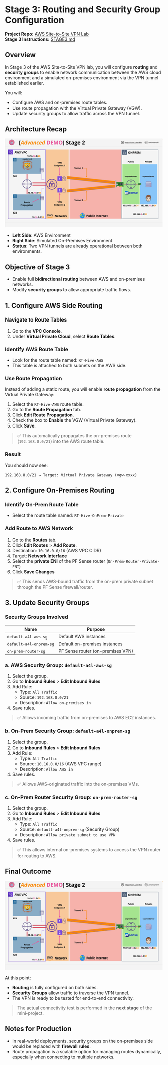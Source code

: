 # Stage 3: Routing and Security Group Configuration

**Project Repo:** [AWS Site-to-Site VPN Lab](https://github.com/acantril/learn-cantrill-io-labs/tree/master/aws-simple-site2site-vpn)  
**Stage 3 Instructions:** [STAGE3.md](https://github.com/acantril/learn-cantrill-io-labs/blob/master/aws-simple-site2site-vpn/02_LABINSTRUCTIONS/STAGE3.md)

## Overview

In Stage 3 of the AWS Site-to-Site VPN lab, you will configure **routing** and **security groups** to enable network communication between the AWS cloud environment and a simulated on-premises environment via the VPN tunnel established earlier.

You will:

- Configure AWS and on-premises route tables.
- Use route propagation with the Virtual Private Gateway (VGW).
- Update security groups to allow traffic across the VPN tunnel.

## Architecture Recap

![alt text](image-11.png)

- **Left Side**: AWS Environment
- **Right Side**: Simulated On-Premises Environment
- **Status**: Two VPN tunnels are already operational between both environments.

## Objective of Stage 3

- Enable full **bidirectional routing** between AWS and on-premises networks.
- Modify **security groups** to allow appropriate traffic flows.

## 1. Configure AWS Side Routing

### Navigate to Route Tables

1. Go to the **VPC Console**.
2. Under **Virtual Private Cloud**, select **Route Tables**.

### Identify AWS Route Table

- Look for the route table named: `RT-Hive-AWS`
- This table is attached to both subnets on the AWS side.

### Use Route Propagation

Instead of adding a static route, you will enable **route propagation** from the Virtual Private Gateway:

1. Select the `RT-Hive-AWS` route table.
2. Go to the **Route Propagation** tab.
3. Click **Edit Route Propagation**.
4. Check the box to **Enable** the VGW (Virtual Private Gateway).
5. Click **Save**.

> ✅ This automatically propagates the on-premises route (`192.168.8.0/21`) into the AWS route table.

### Result

You should now see:

```text
192.168.8.0/21 → Target: Virtual Private Gateway (vgw-xxxx)
```

## 2. Configure On-Premises Routing

### Identify On-Prem Route Table

- Select the route table named: `RT-Hive-OnPrem-Private`

### Add Route to AWS Network

1. Go to the **Routes** tab.
2. Click **Edit Routes** > **Add Route**.
3. Destination: `10.16.0.0/16` (AWS VPC CIDR)
4. Target: **Network Interface**
5. Select the **private ENI** of the PF Sense router (`On-Prem-Router-Private-ENI`)
6. Click **Save Changes**

> ✅ This sends AWS-bound traffic from the on-prem private subnet through the PF Sense firewall/router.

## 3. Update Security Groups

### Security Groups Involved

| Name                    | Purpose                           |
| ----------------------- | --------------------------------- |
| `default-a4l-aws-sg`    | Default AWS instances             |
| `default-a4l-onprem-sg` | Default on-premises instances     |
| `on-prem-router-sg`     | PF Sense router (on-premises VPN) |

### a. AWS Security Group: `default-a4l-aws-sg`

1. Select the group.
2. Go to **Inbound Rules** > **Edit Inbound Rules**
3. Add Rule:
   - Type: `All Traffic`
   - Source: `192.168.8.0/21`
   - Description: `Allow on-premises in`
4. Save rules.

> ✅ Allows incoming traffic from on-premises to AWS EC2 instances.

### b. On-Prem Security Group: `default-a4l-onprem-sg`

1. Select the group.
2. Go to **Inbound Rules** > **Edit Inbound Rules**
3. Add Rule:
   - Type: `All Traffic`
   - Source: `10.16.0.0/16` (AWS VPC range)
   - Description: `Allow AWS in`
4. Save rules.

> ✅ Allows AWS-originated traffic into the on-premises VMs.

### c. On-Prem Router Security Group: `on-prem-router-sg`

1. Select the group.
2. Go to **Inbound Rules** > **Edit Inbound Rules**
3. Add Rule:
   - Type: `All Traffic`
   - Source: `default-a4l-onprem-sg` (Security Group)
   - Description: `Allow private subnet to use VPN`
4. Save rules.

> ✅ This allows internal on-premises systems to access the VPN router for routing to AWS.

## Final Outcome

![alt text](image-12.png)

At this point:

- **Routing** is fully configured on both sides.
- **Security Groups** allow traffic to traverse the VPN tunnel.
- The VPN is ready to be tested for end-to-end connectivity.

> The actual connectivity test is performed in the **next stage** of the mini-project.

## Notes for Production

- In real-world deployments, security groups on the on-premises side would be replaced with **firewall rules**.
- Route propagation is a scalable option for managing routes dynamically, especially when connecting to multiple networks.
